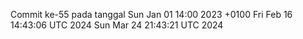 Commit ke-55 pada tanggal Sun Jan 01 14:00 2023 +0100
Fri Feb 16 14:43:06 UTC 2024
Sun Mar 24 21:43:21 UTC 2024
